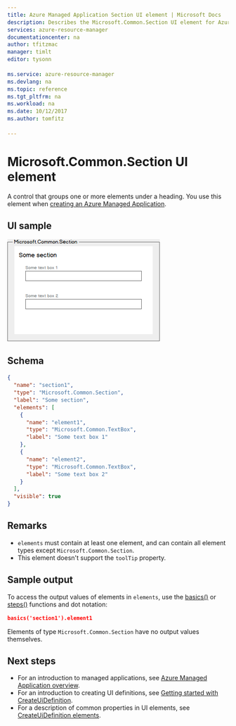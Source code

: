 ```yaml
---
title: Azure Managed Application Section UI element | Microsoft Docs
description: Describes the Microsoft.Common.Section UI element for Azure Managed Applications
services: azure-resource-manager
documentationcenter: na
author: tfitzmac
manager: timlt
editor: tysonn

ms.service: azure-resource-manager
ms.devlang: na
ms.topic: reference
ms.tgt_pltfrm: na
ms.workload: na
ms.date: 10/12/2017
ms.author: tomfitz

---
```

# Microsoft.Common.Section UI element
A control that groups one or more elements under a heading. You use this element when [creating an Azure Managed Application](publish-service-catalog-app.md).

## UI sample
![Microsoft.Common.Section](./media/managed-application-elements/microsoft.common.section.png)

## Schema
```json
{
  "name": "section1",
  "type": "Microsoft.Common.Section",
  "label": "Some section",
  "elements": [
    {
      "name": "element1",
      "type": "Microsoft.Common.TextBox",
      "label": "Some text box 1"
    },
    {
      "name": "element2",
      "type": "Microsoft.Common.TextBox",
      "label": "Some text box 2"
    }
  ],
  "visible": true
}
```

## Remarks
- `elements` must contain at least one element, and can contain all element
types except `Microsoft.Common.Section`.
- This element doesn't support the `toolTip` property.

## Sample output
To access the output values of elements in `elements`, use the [basics()](create-uidefinition-functions.md#basics) or
[steps()](create-uidefinition-functions.md#steps) functions and dot notation:

```json
basics('section1').element1
```

Elements of type `Microsoft.Common.Section` have no output values themselves.

## Next steps
* For an introduction to managed applications, see [Azure Managed Application overview](overview.md).
* For an introduction to creating UI definitions, see [Getting started with CreateUiDefinition](create-uidefinition-overview.md).
* For a description of common properties in UI elements, see [CreateUiDefinition elements](create-uidefinition-elements.md).
